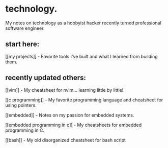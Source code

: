 # technology.

My notes on technology as a hobbyist hacker recently turned professional software engineer.

## start here:

[[my projects]] - Favorite tools I've built and what I learned from building them.

## recently updated others:

[[vim]] - My cheatsheet for nvim... learning little by little!

[[c programming]] - My favorite programming language and cheatsheet for using pointers.

[[embedded]] - Notes on my passion for embedded systems.

[[embedded programming in c]] - My cheatsheets for embedded programming in C.

[[bash]] - My old disorganized cheatsheet for bash script